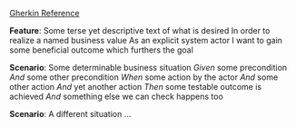 [Gherkin Reference](https://cucumber.io/docs/gherkin/reference/)

**Feature**: Some terse yet descriptive text of what is desired
  In order to realize a named business value
  As an explicit system actor
  I want to gain some beneficial outcome which furthers the goal

**Scenario**: Some determinable business situation
  *Given* some precondition
  *And* some other precondition
  *When* some action by the actor
  *And* some other action
  *And* yet another action
  *Then* some testable outcome is achieved
  *And* something else we can check happens too

**Scenario**: A different situation
  ...
